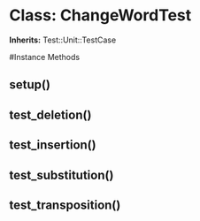 # Class: ChangeWordTest
**Inherits:** Test::Unit::TestCase
    




#Instance Methods
## setup() [](#method-i-setup)

## test_deletion() [](#method-i-test_deletion)

## test_insertion() [](#method-i-test_insertion)

## test_substitution() [](#method-i-test_substitution)

## test_transposition() [](#method-i-test_transposition)

